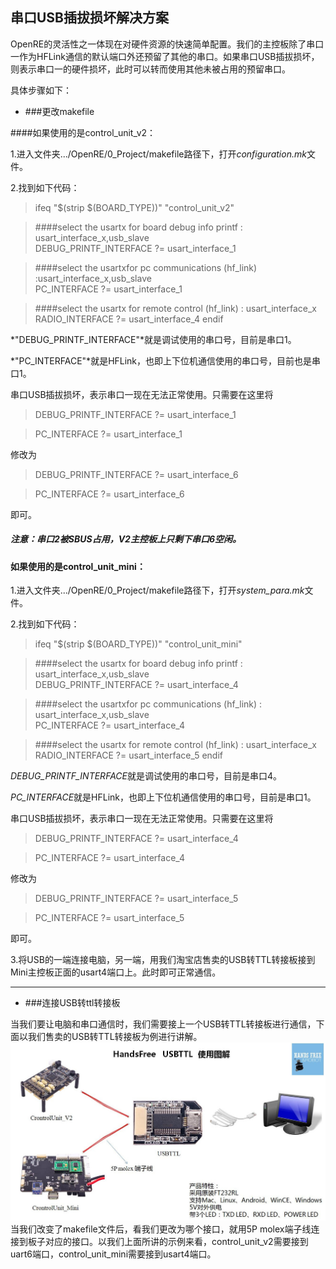 ## 串口USB插拔损坏解决方案
OpenRE的灵活性之一体现在对硬件资源的快速简单配置。我们的主控板除了串口一作为HFLink通信的默认端口外还预留了其他的串口。如果串口USB插拔损坏，则表示串口一的硬件损坏，此时可以转而使用其他未被占用的预留串口。

具体步骤如下：

- ###更改makefile

####如果使用的是control_unit_v2：

1.进入文件夹.../OpenRE/0_Project/makefile路径下，打开*configuration.mk*文件。

2.找到如下代码：
>ifeq "$(strip $(BOARD_TYPE))" "control_unit_v2"

>####select the usartx for board debug info printf : usart_interface_x,usb_slave  
DEBUG_PRINTF_INTERFACE ?= usart_interface_1

>####select the usartxfor pc communications (hf_link) :usart_interface_x,usb_slave  
PC_INTERFACE ?= usart_interface_1

>####select the usartx for remote control (hf_link) : usart_interface_x  
RADIO_INTERFACE ?= usart_interface_4
endif

*"DEBUG_PRINTF_INTERFACE"*就是调试使用的串口号，目前是串口1。

*"PC_INTERFACE"*就是HFLink，也即上下位机通信使用的串口号，目前也是串口1。

串口USB插拔损坏，表示串口一现在无法正常使用。只需要在这里将

>DEBUG_PRINTF_INTERFACE ?= usart_interface_1

>PC_INTERFACE ?= usart_interface_1

修改为

>DEBUG_PRINTF_INTERFACE ?= usart_interface_6

>PC_INTERFACE ?= usart_interface_6

即可。
##### 注意：串口2被SBUS占用，V2主控板上只剩下串口6空闲。

#### 如果使用的是control_unit_mini：
1.进入文件夹.../OpenRE/0_Project/makefile路径下，打开*system_para.mk*文件。

2.找到如下代码：
>ifeq "$(strip $(BOARD_TYPE))" "control_unit_mini"

>####select the usartx for board debug info printf : usart_interface_x,usb_slave  
DEBUG_PRINTF_INTERFACE ?= usart_interface_4

>####select the usartxfor pc communications (hf_link) : usart_interface_x,usb_slave  
PC_INTERFACE ?= usart_interface_4

>####select the usartx for remote control (hf_link) : usart_interface_x  
RADIO_INTERFACE ?= usart_interface_5
endif

*DEBUG_PRINTF_INTERFACE*就是调试使用的串口号，目前是串口4。

*PC_INTERFACE*就是HFLink，也即上下位机通信使用的串口号，目前是串口1。

串口USB插拔损坏，表示串口一现在无法正常使用。只需要在这里将
>DEBUG_PRINTF_INTERFACE ?= usart_interface_4

>PC_INTERFACE ?= usart_interface_4

修改为

>DEBUG_PRINTF_INTERFACE ?= usart_interface_5

>PC_INTERFACE ?= usart_interface_5

即可。

3.将USB的一端连接电脑，另一端，用我们淘宝店售卖的USB转TTL转接板接到Mini主控板正面的usart4端口上。此时即可正常通信。

----------------------------------

- ###连接USB转ttl转接板

当我们要让电脑和串口通信时，我们需要接上一个USB转TTL转接板进行通信，下面以我们售卖的USB转TTL转接板为例进行讲解。
![Alt text](/images/Hardware/HandsFree_Module/USB_TTL.jpg)
当我们改变了makefile文件后，看我们更改为哪个接口，就用5P molex端子线连接到板子对应的接口。以我们上面所讲的示例来看，control_unit_v2需要接到uart6端口，control_unit_mini需要接到usart4端口。